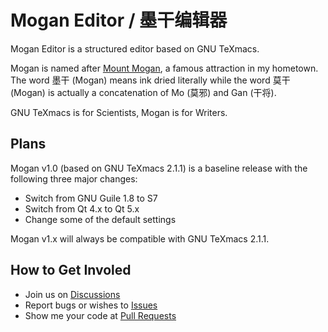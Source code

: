 # Mogan Editor / 墨干编辑器
Mogan Editor is a structured editor based on GNU TeXmacs.

Mogan is named after [Mount Mogan](https://en.wikipedia.org/wiki/Mount_Mogan), a famous attraction in my hometown. The word 墨干 (Mogan) means ink dried literally while the word 莫干 (Mogan) is actually a concatenation of Mo (莫邪) and Gan (干将).

GNU TeXmacs is for Scientists, Mogan is for Writers.

## Plans
Mogan v1.0 (based on GNU TeXmacs 2.1.1) is a baseline release with the following three major changes:
+ Switch from GNU Guile 1.8 to S7
+ Switch from Qt 4.x to Qt 5.x
+ Change some of the default settings

Mogan v1.x will always be compatible with GNU TeXmacs 2.1.1.

## How to Get Involed
+ Join us on [Discussions](https://github.com/XmacsLabs/mogan/discussions)
+ Report bugs or wishes to [Issues](https://github.com/XmacsLabs/mogan/issues)
+ Show me your code at [Pull Requests](https://github.com/XmacsLabs/mogan/pulls)
